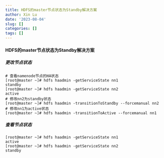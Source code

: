 ```yaml
---
title: HDFS的master节点状态为Standby解决方案
author: Xin Lu
date: '2023-08-04'
slug: []
categories: []
tags: []
---
```


#### HDFS的master节点状态为Standby解决方案

##### 更改节点状态

```
# 查看namenode节点的HA状态
[root@master ~]# hdfs haadmin -getServiceState nn1
standby
[root@master ~]# hdfs haadmin -getServiceState nn2
active
# 修改nn2为standby状态
[root@master ~]# hdfs haadmin -transitionToStandby --forcemanual nn2
# 修改nn1为active状态
[root@master ~]# hdfs haadmin -transitionToActive --forcemanual nn1
```

##### 查看节点状态

```
[root@master ~]# hdfs haadmin -getServiceState nn1
active
[root@master ~]# hdfs haadmin -getServiceState nn2
standby
```

